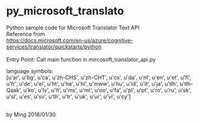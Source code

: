 # py_microsoft_translato
Python sample code for Microsoft Translator Text API<br>
Reference from<br>
https://docs.microsoft.com/en-us/azure/cognitive-services/translator/quickstarts/python<br>
<br>
Entry Point: Call main function in mircosoft_translator_api.py

language symbols:<br>
[u'ar', u'bg', u'ca', u'zh-CHS', u'zh-CHT', u'cs', u'da', u'nl', u'en', 
u'et', u'fi', u'fr', u'de', u'el', u'ht', u'he', u'hi', u'mww', u'hu', 
u'id', u'it', u'ja', u'tlh', u'tlh-Qaak', u'ko', u'lv', u'lt', u'ms', 
u'mt', u'no', u'fa', u'pl', u'pt', u'ro', u'ru', u'sk', u'sl', u'es', 
u'sv', u'th', u'tr', u'uk', u'ur', u'vi', u'cy']

<br>
by Ming 2018/01/30

